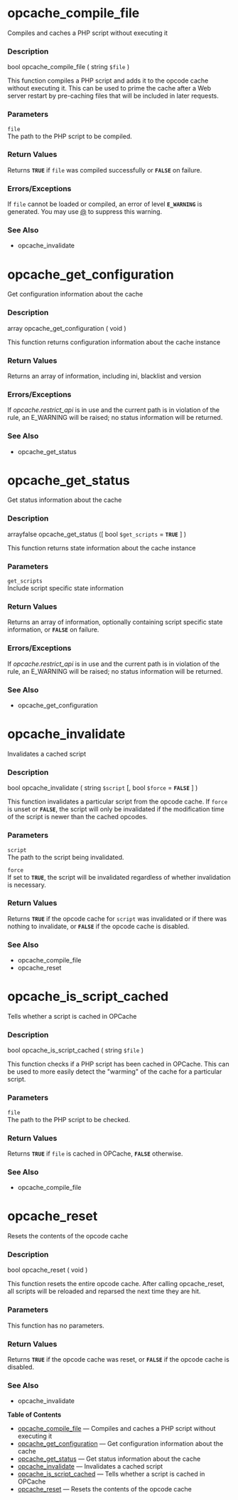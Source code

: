 opcache\_compile\_file
======================

Compiles and caches a PHP script without executing it

### Description

<span class="type">bool</span> <span
class="methodname">opcache\_compile\_file</span> ( <span
class="methodparam"><span class="type">string</span> `$file`</span> )

This function compiles a PHP script and adds it to the opcode cache
without executing it. This can be used to prime the cache after a Web
server restart by pre-caching files that will be included in later
requests.

### Parameters

`file`  
The path to the PHP script to be compiled.

### Return Values

Returns **`TRUE`** if `file` was compiled successfully or **`FALSE`** on
failure.

### Errors/Exceptions

If `file` cannot be loaded or compiled, an error of level
**`E_WARNING`** is generated. You may use
<a href="/language/operators/errorcontrol.html" class="link">@</a> to
suppress this warning.

### See Also

-   <span class="function">opcache\_invalidate</span>

opcache\_get\_configuration
===========================

Get configuration information about the cache

### Description

<span class="type">array</span> <span
class="methodname">opcache\_get\_configuration</span> ( <span
class="methodparam">void</span> )

This function returns configuration information about the cache instance

### Return Values

Returns an array of information, including ini, blacklist and version

### Errors/Exceptions

If *opcache.restrict\_api* is in use and the current path is in
violation of the rule, an E\_WARNING will be raised; no status
information will be returned.

### See Also

-   <span class="function">opcache\_get\_status</span>

opcache\_get\_status
====================

Get status information about the cache

### Description

<span class="type"><span class="type">array</span><span
class="type">false</span></span> <span
class="methodname">opcache\_get\_status</span> (\[ <span
class="methodparam"><span class="type">bool</span> `$get_scripts`<span
class="initializer"> = **`TRUE`**</span></span> \] )

This function returns state information about the cache instance

### Parameters

`get_scripts`  
Include script specific state information

### Return Values

Returns an array of information, optionally containing script specific
state information, or **`FALSE`** on failure.

### Errors/Exceptions

If *opcache.restrict\_api* is in use and the current path is in
violation of the rule, an E\_WARNING will be raised; no status
information will be returned.

### See Also

-   <span class="function">opcache\_get\_configuration</span>

opcache\_invalidate
===================

Invalidates a cached script

### Description

<span class="type">bool</span> <span
class="methodname">opcache\_invalidate</span> ( <span
class="methodparam"><span class="type">string</span> `$script`</span>
\[, <span class="methodparam"><span class="type">bool</span>
`$force`<span class="initializer"> = **`FALSE`**</span></span> \] )

This function invalidates a particular script from the opcode cache. If
`force` is unset or **`FALSE`**, the script will only be invalidated if
the modification time of the script is newer than the cached opcodes.

### Parameters

`script`  
The path to the script being invalidated.

`force`  
If set to **`TRUE`**, the script will be invalidated regardless of
whether invalidation is necessary.

### Return Values

Returns **`TRUE`** if the opcode cache for `script` was invalidated or
if there was nothing to invalidate, or **`FALSE`** if the opcode cache
is disabled.

### See Also

-   <span class="function">opcache\_compile\_file</span>
-   <span class="function">opcache\_reset</span>

opcache\_is\_script\_cached
===========================

Tells whether a script is cached in OPCache

### Description

<span class="type">bool</span> <span
class="methodname">opcache\_is\_script\_cached</span> ( <span
class="methodparam"><span class="type">string</span> `$file`</span> )

This function checks if a PHP script has been cached in OPCache. This
can be used to more easily detect the "warming" of the cache for a
particular script.

### Parameters

`file`  
The path to the PHP script to be checked.

### Return Values

Returns **`TRUE`** if `file` is cached in OPCache, **`FALSE`**
otherwise.

### See Also

-   <span class="function">opcache\_compile\_file</span>

opcache\_reset
==============

Resets the contents of the opcode cache

### Description

<span class="type">bool</span> <span
class="methodname">opcache\_reset</span> ( <span
class="methodparam">void</span> )

This function resets the entire opcode cache. After calling <span
class="function">opcache\_reset</span>, all scripts will be reloaded and
reparsed the next time they are hit.

### Parameters

This function has no parameters.

### Return Values

Returns **`TRUE`** if the opcode cache was reset, or **`FALSE`** if the
opcode cache is disabled.

### See Also

-   <span class="function">opcache\_invalidate</span>

**Table of Contents**

-   [opcache\_compile\_file](/ref/opcache.html#opcache_compile_file) —
    Compiles and caches a PHP script without executing it
-   [opcache\_get\_configuration](/ref/opcache.html#opcache_get_configuration)
    — Get configuration information about the cache
-   [opcache\_get\_status](/ref/opcache.html#opcache_get_status) — Get
    status information about the cache
-   [opcache\_invalidate](/ref/opcache.html#opcache_invalidate) —
    Invalidates a cached script
-   [opcache\_is\_script\_cached](/ref/opcache.html#opcache_is_script_cached)
    — Tells whether a script is cached in OPCache
-   [opcache\_reset](/ref/opcache.html#opcache_reset) — Resets the
    contents of the opcode cache
